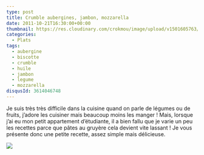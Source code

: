 ```yaml
---
type: post
title: Crumble aubergines, jambon, mozzarella
date: 2011-10-21T16:30:00+00:00
thumbnail: https://res.cloudinary.com/crokmou/image/upload/v1501605763/Crumble-daubergines-160x107_ffzddo.jpg
categories: 
  - Plats
tags: 
  - aubergine
  - biscotte
  - crumble
  - huile
  - jambon
  - legume
  - mozzarella
disqusId: 3614046748
---
```


Je suis très très difficile dans la cuisine quand on parle de légumes ou de fruits, j’adore les cuisiner mais beaucoup moins les manger ! Mais, lorsque j’ai eu mon petit appartement d’étudiante, il a bien fallu que je varie un peu les recettes parce que pâtes au gruyère cela devient vite lassant ! Je vous présente donc une petite recette, assez simple mais délicieuse.  

[![](http://3.bp.blogspot.com/-n31q1S2A5Us/TqmZa5lZlTI/AAAAAAAAA_0/ZlfiHaV95T0/s640/crumble+aubergine.jpg)](http://3.bp.blogspot.com/-n31q1S2A5Us/TqmZa5lZlTI/AAAAAAAAA_0/ZlfiHaV95T0/s1600/crumble+aubergine.jpg)

 